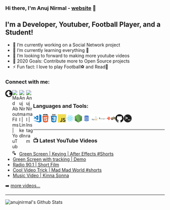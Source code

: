 ### Hi there, I'm Anuj Nirmal - [website] 👋


## I'm a Developer, Youtuber, Football Player, and a Student!

- 🔭 I’m currently working on a Social Network project
- 🌱 I’m currently learning everything 🤣
- 👯 I’m looking to forward to making more youtube videos
- 🥅 2020 Goals: Contribute more to Open Source projects
- ⚡ Fun fact: I love to play Football⚽ and Read📖



### Connect with me:

[<img align="left" alt="anujnirmal.com" width="22px" src="https://raw.githubusercontent.com/iconic/open-iconic/master/svg/globe.svg" />][website]
[<img align="left" alt="Mad About Films | YouTube" width="22px" src="https://cdn.jsdelivr.net/npm/simple-icons@v3/icons/youtube.svg" />][youtube]
[<img align="left" alt="Anuj Nirmal | LinkedIn" width="22px" src="https://cdn.jsdelivr.net/npm/simple-icons@v3/icons/linkedin.svg" />][linkedin]
[<img align="left" alt="Anuj Nirmal | Instagram" width="22px" src="https://cdn.jsdelivr.net/npm/simple-icons@v3/icons/instagram.svg" />][instagram]

<br />

### Languages and Tools:

[<img align="left" alt="Visual Studio Code" width="26px" src="https://raw.githubusercontent.com/github/explore/80688e429a7d4ef2fca1e82350fe8e3517d3494d/topics/visual-studio-code/visual-studio-code.png" />][link]
[<img align="left" alt="HTML5" width="26px" src="https://raw.githubusercontent.com/github/explore/80688e429a7d4ef2fca1e82350fe8e3517d3494d/topics/html/html.png" />][link]
[<img align="left" alt="CSS3" width="26px" src="https://raw.githubusercontent.com/github/explore/80688e429a7d4ef2fca1e82350fe8e3517d3494d/topics/css/css.png" />][link]
[<img align="left" alt="JavaScript" width="26px" src="https://raw.githubusercontent.com/github/explore/80688e429a7d4ef2fca1e82350fe8e3517d3494d/topics/javascript/javascript.png" />][link]
[<img align="left" alt="React" width="26px" src="https://raw.githubusercontent.com/github/explore/80688e429a7d4ef2fca1e82350fe8e3517d3494d/topics/react/react.png" />][link]
[<img align="left" alt="Node.js" width="26px" src="https://raw.githubusercontent.com/github/explore/80688e429a7d4ef2fca1e82350fe8e3517d3494d/topics/nodejs/nodejs.png" />][link]
[<img align="left" alt="SQL" width="26px" src="https://raw.githubusercontent.com/github/explore/80688e429a7d4ef2fca1e82350fe8e3517d3494d/topics/sql/sql.png" />][link]
[<img align="left" alt="MySQL" width="26px" src="https://raw.githubusercontent.com/github/explore/80688e429a7d4ef2fca1e82350fe8e3517d3494d/topics/mysql/mysql.png" />][link]
[<img align="left" alt="MongoDB" width="26px" src="https://raw.githubusercontent.com/github/explore/80688e429a7d4ef2fca1e82350fe8e3517d3494d/topics/mongodb/mongodb.png" />][link]
[<img align="left" alt="Git" width="26px" src="https://raw.githubusercontent.com/github/explore/80688e429a7d4ef2fca1e82350fe8e3517d3494d/topics/git/git.png" />][link]
[<img align="left" alt="GitHub" width="26px" src="https://raw.githubusercontent.com/github/explore/78df643247d429f6cc873026c0622819ad797942/topics/github/github.png" />][link]
[<img align="left" alt="Terminal" width="26px" src="https://raw.githubusercontent.com/github/explore/80688e429a7d4ef2fca1e82350fe8e3517d3494d/topics/terminal/terminal.png" />][link]

<br />
<br />



---

### 📺 Latest YouTube Videos

<!-- YOUTUBE:START -->
- [Green Screen | Keying | After Effects #Shorts](https://www.youtube.com/watch?v=KoiXoKZ9dqw)
- [Green Screen with tracking | Demo](https://www.youtube.com/watch?v=s8yyXab6QLA)
- [Radio 90.1 | Short Film](https://www.youtube.com/watch?v=ztyd9HzH1f8)
- [Cool Video Trick | Mad Mad World  #shorts](https://www.youtube.com/watch?v=sKpd6UrjRVk)
- [Music Video | Kinna Sonna](https://www.youtube.com/watch?v=6kDHO9lGnVU)
<!-- YOUTUBE:END -->

➡️ [more videos...](https://youtube.com/madaboutfilms)

---

  <img align="left" alt="anujnirmal's Github Stats" src="https://github-readme-stats.vercel.app/api?username=anujnirmal&show_icons=true&hide_border=true" />



[website]: https://anujnirmal.com
[youtube]: https://youtube.com/madaboutfilms
[instagram]: https://instagram.com/arknirmal
[linkedin]: https://linkedin.com/in/anuj-nirmal-1b82191ab
[link]: https://github.com/anujnirmal#hi-there-im-anuj-nirmal---website-
